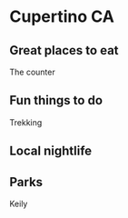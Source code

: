 # Cupertino CA

## Great places to eat
The counter


## Fun things to do
Trekking


## Local nightlife

## Parks
Keily
